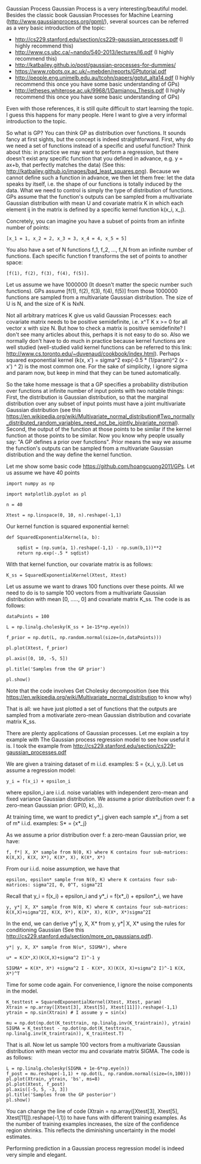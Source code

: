Gaussian Process
Gaussian Process is a very interesting/beautiful model. Besides the classic book Gaussian Processes for Machine Learning (http://www.gaussianprocess.org/gpml/), several sources can be referred as a very basic introduction
of the topic:
- http://cs229.stanford.edu/section/cs229-gaussian_processes.pdf (I highly recommend this)
- http://www.cs.ubc.ca/~nando/540-2013/lectures/l6.pdf  (I highly recommend this)
- http://katbailey.github.io/post/gaussian-processes-for-dummies/
- https://www.robots.ox.ac.uk/~mebden/reports/GPtutorial.pdf
- http://people.eng.unimelb.edu.au/tcohn/papers/gptut_alta14.pdf (I highly recommend this once you have some basic understanding of GPs)
- http://etheses.whiterose.ac.uk/9968/1/Damianou_Thesis.pdf  (I highly recommend this once you have some basic understanding of GPs)

Even with those references, it is still quite difficult to start learning the topic. I guess this happens for many
people. Here I want to give a very informal introduction to the topic. 

So what is GP? You can think GP as distribution over functions. It sounds fancy at first sights, but the concept is indeed
straightforward. First, why do we need a set of functions instead of a specific and useful function? Think about this: in practice we may want
to perform a regression, but there doesn't exist any specific function that you defined in advance, e.g. y = ax+b, that perfectly
matches the data) (See this: http://katbailey.github.io/images/bad_least_squares.png). Because we cannot define such a function in advance, we then let them free: let the data speaks by itself, i.e. the shape of our functions is totally induced by the data. What we need to control is simply the type of distribution of functions. GPs assume that
the function's outputs can be sampled from a multivariate Gaussian distribution with mean U and covariate matrix K in which each element ij in the matrix is defined by a specific kernel function k(x_i, x_j).



Concretely, you can imagine you have a subset of points from an infinite number of points:
	
	[x_1 = 1, x_2 = 2, x_3 = 3, x_4 = 4, x_5 = 5]
	
You also have a set of N functions f_1, f_2, ..., f_N from an infinite number of functions. Each specific function f transforms the set of points to another space:
	
	[f(1), f(2), f(3), f(4), f(5)].


Let us assume we have 1000000 (It doesn't matter the specic number such functions). GPs assume [f(1), f(2), f(3), f(4), f(5)] from those 1000000 functions are sampled from a multivariate Gaussian distribution. The size of U is N, and the size of K is NxN.

Not all arbitrary matrices K give us valid Gaussian Processes: each covariate matrix needs
to be positive semidefinite, i.e. x^T K x >= 0 for all vector x with size N. But how to check a matrix is positive semidefinite?
I don't see many articles about this, perhaps it is not easy to do so. Also we normally don't have to do much in practice because kernel functions are well studied (well-studied valid kernel functions can be referred to this link: http://www.cs.toronto.edu/~duvenaud/cookbook/index.html).
Perhaps squared exponential kernel (k(x, x') = sigma^2 exp(-0.5 * (1/param)^2 (x - x') ^ 2) is the most common one. For the sake of simplicity, I ignore sigma and param now, but keep in mind that they can be tuned automatically.

So the take home message is that a GP specifies a probability distribution over functions at infinite number of input points with two notable things: First, the distribution is Gaussian distribution, so that the marginal distribution over any subset of input points must have a joint multivariate Gaussian distribution (see this https://en.wikipedia.org/wiki/Multivariate_normal_distribution#Two_normally_distributed_random_variables_need_not_be_jointly_bivariate_normal). Second, the output of the function at those points to be similar if the kernel function
at those points to be similar. Now you know why people usually say: "A GP defines a prior over functions". Prior means the
way we assume the function's outputs can be sampled from a multivariate Gaussian distribution and the way define the kernel function.

Let me show some basic code https://github.com/hoangcuong2011/GPs. Let us assume we have 40 points

	import numpy as np

	import matplotlib.pyplot as pl

	n = 40

	Xtest = np.linspace(0, 10, n).reshape(-1,1)

Our kernel function is squared exponential kernel:

	def SquaredExponentialKernel(a, b):

		sqdist = (np.sum(a, 1).reshape(-1,1) - np.sum(b,1))**2
		return np.exp(-.5 * sqdist)

With that kernel function, our covariate matrix is as follows:

	K_ss = SquaredExponentialKernel(Xtest, Xtest)

Let us assume we want to draws 100 functions over these points. All we need to do is to sample 100 vectors from 
a multivariate Gaussian distribution with mean [0, ....., 0] and covariate matrix K_ss. The code is as follows: 

	dataPoints = 100

	L = np.linalg.cholesky(K_ss + 1e-15*np.eye(n))

	f_prior = np.dot(L, np.random.normal(size=(n,dataPoints)))

	pl.plot(Xtest, f_prior)

	pl.axis([0, 10, -5, 5])

	pl.title('Samples from the GP prior')

	pl.show()


Note that the code involves Get Cholesky decomposition (see this https://en.wikipedia.org/wiki/Multivariate_normal_distribution to know why)


That is all: we have just plotted a set of functions that the outputs are sampled from a motivariate zero-mean Gaussian distribution and covariate matrix K_ss. 

There are plenty applications of Gaussian processes. Let me explain a toy example with The Gaussian process regression model to see how useful it is. I took the example from http://cs229.stanford.edu/section/cs229-gaussian_processes.pdf

We are given a training dataset of m i.i.d. examples: S = {x_i, y_i}. Let us assume a regression model:

	y_i = f(x_i) + epsilon_i

where epsilon_i are i.i.d. noise variables with independent zero-mean and fixed variance Gaussian distribution. We assume
a prior distribution over f: a zero-mean Gaussian prior: GP(0, k(.,.)).

At training time, we want to predict y*_j given each sample x*_j from a set of m* i.i.d. examples: S* = {x*_j}


As we assume a prior distribution over f: a zero-mean Gaussian prior, we have:

	f, f*| X, X* sample from N(0, K) where K contains four sub-matrices: K(X,X), K(X, X*), K(X*, X), K(X*, X*)

From our i.i.d. noise assumption, we have that

	epsilon, epsilon* sample from N(0, K) where K contains four sub-matrices: sigma^2I, 0, 0^T, sigma^2I

Recall that y_i = f(x_i) + epsilon_i and y*_i = f(x*_i) + epsilon*_i, we have

	y, y*| X, X* sample from N(0, K) where K contains four sub-matrices: K(X,X)+sigma^2I, K(X, X*), K(X*, X), K(X*, X*)sigma^2I

In the end, we can derive y*| y, X, X* from y, y*| X, X* using the rules for conditioning Gaussian (See this http://cs229.stanford.edu/section/more_on_gaussians.pdf).


	y*| y, X, X* sample from N(u*, SIGMA*), where

	u* = K(X*,X)(K(X,X)+sigma^2 I)^-1 y

	SIGMA* = K(X*, X*) +sigma^2 I - K(X*, X)(K(X, X)+sigma^2 I)^-1 K(X, X*)^T

Time for some code again. For convenience, I ignore the noise components in the model.

	K_testtest = SquaredExponentialKernel(Xtest, Xtest, param)
	Xtrain = np.array([Xtest[3], Xtest[5], Xtest[11]]).reshape(-1,1)
	ytrain = np.sin(Xtrain) # I assume y = sin(x)
	
	mu = np.dot(np.dot(K_testtrain, np.linalg.inv(K_traintrain)), ytrain)
	SIGMA = K_testtest - np.dot(np.dot(K_testtrain, np.linalg.inv(K_traintrain)), K_traintest.T)

That is all. Now let us sample 100 vectors from a multivariate Gaussian distribution with mean vector mu and covariate matrix SIGMA. The code is as follows: 

	L = np.linalg.cholesky(SIGMA + 1e-6*np.eye(n))
	f_post = mu.reshape(-1,1) + np.dot(L, np.random.normal(size=(n,100)))
	pl.plot(Xtrain, ytrain, 'bs', ms=8)
	pl.plot(Xtest, f_post)
	pl.axis([-5, 5, -3, 3])
	pl.title('Samples from the GP posterior')
	pl.show()

You can change the line of code (Xtrain = np.array([Xtest[3], Xtest[5], Xtest[11]]).reshape(-1,1)) to have funs with different training examples. As the number of training examples increases, the size of the confidence region shrinks. This reflects the diminishing uncertainty in the model estimates. 

Performing prediction in a Gaussian process regression model is indeed very simple and elegant.
